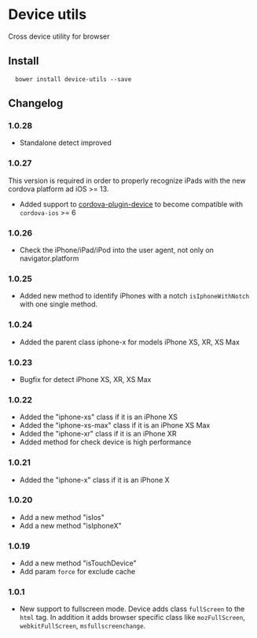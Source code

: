 Device utils
======

Cross device utility for browser

## Install

```
  bower install device-utils --save
```

## Changelog

### 1.0.28
- Standalone detect improved

### 1.0.27

This version is required in order to properly recognize iPads with the new cordova platform ad iOS >= 13.

- Added support to [cordova-plugin-device](https://github.com/apache/cordova-plugin-device) to become compatible with `cordova-ios` >= 6

### 1.0.26

- Check the iPhone/iPad/iPod into the user agent, not only on navigator.platform

### 1.0.25

- Added new method to identify iPhones with a notch `isIphoneWithNotch` with one single method.

### 1.0.24

- Added the parent class iphone-x for models iPhone XS, XR, XS Max

### 1.0.23

- Bugfix for detect iPhone XS, XR, XS Max

### 1.0.22

- Added the "iphone-xs" class if it is an iPhone XS
- Added the "iphone-xs-max" class if it is an iPhone XS Max
- Added the "iphone-xr" class if it is an iPhone XR
- Added method for check device is high performance

### 1.0.21

- Added the "iphone-x" class if it is an iPhone X

### 1.0.20

- Add a new method "isIos"
- Add a new method "isIphoneX"

### 1.0.19

- Add a new method "isTouchDevice"
- Add param `force` for exclude cache

### 1.0.1

- New support to fullscreen mode. Device adds class `fullScreen` to the `html` tag. In addition it adds browser specific class like `mozFullScreen`, `webkitFullScreen`, `msfullscreenchange`.
